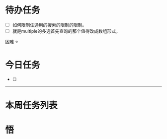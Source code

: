 # 待办任务
- [ ] 如何限制住通用的搜索的限制的限制。
- [ ] 就是multiple的多选首先查询的那个值得改成数组形式。

困难
⭐

# 今日任务
- [ ] 




------
# 本周任务列表



# 悟